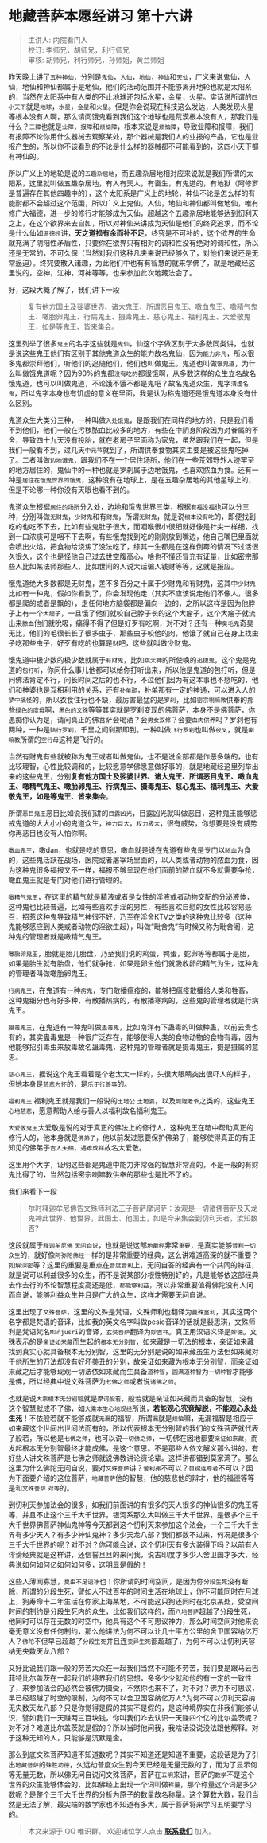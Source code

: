 # 地藏菩萨本愿经讲习 第十六讲

> 主讲人: 内院看门人 <br />
> 校订: 李师兄，胡师兄，利行师兄 <br />
> 审核: 胡师兄，利行师兄，孙师姐，黄兰师姐 <br />

昨天晚上讲了`五种神仙`，分别是`鬼仙`，`人仙`，`地仙`，`神仙`和`天仙`，广义来说鬼仙，人仙，地仙和神仙都属于是地仙，他们的活动范围并不能够离开地轮也就是太阳系的，当然在太阳系中有人类的不止地球还包括水星，金星，火星。实话说所谓的`四小天下`就是`地球`，`水星`，`金星`和`火星`。但是你会说现在科技这么发达，人类发现火星等根本没有人啊，那么请问饿鬼看到我们这个地球也是荒漠根本没有人，那我们是什么？`三障`也就是`业障`，`报障`和`烦恼障`，根本来说是`烦恼障`，导致业障和报障，我们有报障不论你用什么器械去观察某处，那个器械是我们人的业报的产品，它也是业报产生的，所以你不该看到的不论是什么样的器械都不可能看到的，这四小天下都有神仙的。

所以广义上的地轮是说的`五趣杂居地`，而五趣杂居地相对应来说就是我们所谓的太阳系，这里就叫做五趣杂居地，有人有天人，有畜生，有鬼道的，有地狱（阿修罗是普遍存在其他四趣中的），这个太阳系是广义上的地轮，神仙不论是怎么样的有能耐都不会超过这个范围，所以广义上鬼仙，人仙，地仙和神仙都叫做地仙，唯有修广大福德，进一步的修行才能够成为天仙，超越这个五趣杂居地能够达到忉利天之上，在这个欲界来去自如，所以对神仙来讲成为天仙是他们的终究追求，而不论是什么仙如`道德经`讲，**天之道损有余而补不足**，终究是不可补的，这个欲界的生命就充满了阴阳性矛盾性，只要你在欲界只有相对的调和性没有绝对的调和性，所以还是无常的，不可久保（当然对我们这种凡夫来说已经够久了，对他们来说还是无常逼迫）。终究要散入诸趣，为此他们中也有有智慧的就来学佛了，就是地藏经这里说的，空神，江神，河神等等，也来参加此次地藏法会了。

好，这段大概了解了，我们讲下一段

> 复有他方国土及娑婆世界、诸大鬼王、所谓恶目鬼王、噉血鬼王、噉精气鬼王、噉胎卵鬼王、行病鬼王、摄毒鬼王、慈心鬼王、福利鬼王、大爱敬鬼王，如是等鬼王、皆来集会。

这里列举了很多`鬼王`的名字这些就是`鬼仙`，仙这个字做区别于大多数同类讲，也就是说这些鬼王他们有区别于其他鬼道众生的能力故名鬼仙，因为`能力非凡`，所以很多鬼都崇拜他们，听他们的追随他们，他们也叫做鬼王。鬼道也叫做`饿鬼道`，为什么叫做饿鬼道呢？因为90%的鬼都`没有吃的`都很饿啊，从多数这样的众生立名故名饿鬼道，也可以叫做鬼道，不论饿不饿不都是鬼吧？故名鬼道众生，鬼字`清虚名鬼`，所以鬼字本身也有饥虚的意义在里面，我是认为称鬼道还是饿鬼道本身没有什么区别。

鬼道众生大类分三种，一种叫做`入处饿鬼`，是跟我们在同样的地方的，只是我们看不到他们，他们一般在污秽脓血比较多的地方，有些在中阴身阶段因为对眷属的不舍，导致四十九天没有投胎，就在老房子里面称为家鬼，虽然跟我们在一起，但是我们一般看不到，过几天`中元节`就到了，所谓供奉食物其实主要是被这些鬼吃掉了。二者叫做`边地饿鬼`，跟我们不在一个居住场所，他们在一些荒郊野外人迹罕至的地方居住的，鬼仙中的一种也就是罗刹属于边地饿鬼，也喜欢脓血为食。还有一种是`居住在饿鬼世界的饿鬼`，这种没有在地球上，是在五趣杂居地的其他星球上的，但是不论哪一种你没有天眼也看不到的。

鬼道众生根据`居住的场所`分入处，边地和饿鬼世界三类，根据`有福没福`也可以分三种，分别叫做`无财鬼`，`少财鬼`和有`财鬼`，所谓`无财鬼`，就是说`根本没有吃`的，即便找到吃的也吃不下去，比如有些鬼肚子很大，而咽喉很小很细就好像是针尖一样细，找到一口浓痰可是咽不下去啊，有些饿鬼找到吃的刚刚放到嘴边，他自己嘴巴里面就会喷出火焰，把食物给烧焦了没法吃了，综其一生都是在这样倒霉的情况下过活很久很久，这个也是怪他自己过去世空腹高心，啥也不懂还冒充有证量，比如密宗那些人比如某法师那些人，比如世间的人说大话骗人钱财等等，这就是报应。

饿鬼道绝大多数都是无财鬼，差不多百分之十属于少财鬼和有财鬼，这其中`少财鬼`比如有一种鬼，假如你看到了，你会发现他走（其实不应该说走他们不像人，很多都是爬的或者是飘的），走任何地方脑袋都是偏向一边的，之所以这样是因为他脖子上有一个`大瘤子`，一旦饿了他们就咬自己脖子长的这个大瘤子，这个大瘤子就流出来`脓血`他们就吮吸，痛得不得了但是好歹有吃啊，对不对？还有一种`臭毛鬼`奇臭无比，他们的毛很长长了很多虫子，那些虫子咬他的肉，他饿了就自己在身上找虫子吃那些虫子，好歹有吃的也算是`财`吧，这些就叫做少财鬼。

饿鬼道中极少数的极少数就属于`有财鬼`，比如`跳大神`的所使唤的`迅捷鬼`，这个鬼是鬼道的`包打听`，你问什么事儿他都可以给你打听出来，所以他是鬼道的包打听，但是问佛法肯定不行，问长时间之后的也不行，不过他们因为有这本事也不愁吃的，他们和神婆也是互相利用的关系，还有`补单那`，补单那有一定的神通，可以进入人的`梦中搞怪`的，所以衣食住行也不缺，最厉害最猛的是`罗刹`，比如`密宗喇嘛教`供奉的那些`绿色的度母`啊，`黑色的文殊`等等其实就是罗刹变现的佛菩萨，本身不是佛菩萨，你愚痴你认为是，请问真正的佛菩萨会喝酒？会`男女双修`？会要`血肉供养`吗？罗刹也有两种，一种是`陆行罗刹`，千里之间刹那即到。一种叫做`飞行罗刹`也叫做`夜叉`，就是`喇嘛教`所谓的`空行母`这种是飞行的。

当然有财鬼有些就被称为鬼王或者叫做鬼仙，也不是说全部都是作恶多端的，也有比较理智，心性比较调和的，比较愿意学佛愿意做好事的，就是地藏经这里列举出来的这些鬼王，分别**复有他方国土及娑婆世界、诸大鬼王、所谓恶目鬼王、噉血鬼王、噉精气鬼王、噉胎卵鬼王、行病鬼王、摄毒鬼王、慈心鬼王、福利鬼王、大爱敬鬼王，如是等鬼王、皆来集会**。

所谓`恶目鬼王`恶目比如说我们讲的`目露凶光`，目露凶光就叫做恶目，这种鬼王能够惩戒鬼道的大大小小的鬼道众生，`神力巨大`，`权力极大`，很有威势，你想要是没有威势你再恶目也没有人怕你啊。

`噉血鬼王`，噉dan，也就是吃的意思，噉血就是说在鬼道有些鬼是专门以`脓血`为食的，这些鬼活跃在战场，医院或者屠宰场里面的，以人类或者动物的脓血为食，因为这种鬼很多福报又不一样，福报不够呈现在他们面前的脓血就不多就需要争抢，噉血鬼王就是专门对他们进行管理的。

`噉精气鬼王`，在这里的精气就是精液或者是女性的淫液或者动物交配的分泌液体，这种鬼也比较普遍，比如有些喜欢手淫的男性，有些喜欢自慰的女性比较容易感召，招惹这种鬼导致精气神很不好，乃至在淫舍KTV之类的这种鬼比较多（这种鬼能够感应到人类或者动物的淫欲生起），叫做“毗舍鬼”有时候又称为毗舍阇，这种鬼的管理者就是噉精气鬼王。

`噉胎卵鬼王`，胎就是胎儿胎盘，乃至我们说的鸡蛋，鸭蛋，蛇卵等等都属于是胎，如果是胎生就有胎盘，他们就争抢，如果是卵生他们就吸收卵的精气为生，这种鬼的管理者叫做噉胎卵鬼王。

`行病鬼王`，在鬼道有一种`疠鬼`，专门散播瘟疫的，能够把瘟疫散播给人类和牲畜，这种鬼细分也有好多种，有散播热病的，有散播寒病的，这些鬼的管理者就是行病鬼王。

`摄毒鬼王`，在鬼道有一种鬼叫做`蛊毒鬼`，比如南洋有下蛊毒的叫做种蛊，以前云贵也有的，其实蛊毒鬼是一种很广泛存在，能够使得人类的食物动物的食物有毒，因为他能够招引毒虫来放毒故名蛊毒鬼，这种鬼的管理者就是摄毒鬼王，摄是摄属的意思。

`慈心鬼王`，据说这个鬼王看着是个老太太一样的，头很大眼睛突出很吓人的样子，但她本身是`慈悲为怀`的，是`乐于行善事`的。

`福利鬼王` 福利鬼王就是我们一般说的`土地公` `土地婆`，以及`城隍老爷`之类的，这些鬼王`心地慈悲`，愿意帮助人给与善人以福利故名福利鬼王。

`大爱敬鬼王`大爱敬是说的对于真正的佛法上的修行人，这种鬼王在暗中帮助真正的修行人的，他本身就是`佛弟子`，他以前发过愿要保护佛弟子，能够使得真正的有正知见的佛弟子`吉人天相`，`遇难成祥`故名大爱敬。

这里用个大字，证明这些都是鬼道中能力非常强的智慧非常高的，不是一般的有财鬼比得了的，当然包括密宗喇嘛教供奉的那些也是比不了的。

我们来看下一段

> 尔时释迦牟尼佛告文殊师利法王子菩萨摩诃萨：汝观是一切诸佛菩萨及天龙鬼神此世界、他世界，此国土、他国土，如是今来集会到忉利天者，汝知数否?

这段就属于`释迦牟尼佛` `无问自说`，也就是说这部`地藏经`非常`重要`，是真实能够`普利一切众生`的，就好像`阿弥陀佛经`一样的是非常重要的经典，这么讲难道高深的就不重要？如`解深密`等？这里的重要是重点在`普度普利`上，无问自答的经典有一个共同的特征，就是说可以利益很多的众生，而不是说某部分根性特别好的，凡是能够依这部经典去作去行的不论智慧程度高还是低，`都能够利益`，所以非常重要值得佛陀没有人问而自说，能够利益众生并且是广大的众生，这样才需要无问自说。

这里出现了`文殊菩萨`，这里的文殊是梵语，文殊师利也翻译为`曼殊室利`，其实这两个名字都是梵语的音译，比如我的英文名字叫做pesic音译的话就是裴思琪，文殊师利是梵语梵名`Mañjuśrī`的音译，`玄奘菩萨`翻译为`妙吉祥`。真正用汉语义译是`妙德`。文殊表示的是`亲证如来藏`而生起的`根本无分别智`，如来藏是一切法的根本，亲证如来藏找到真实心就具备根本无分别智，这里的无分别是说的如来藏虽生万法但如来藏对于他所生的万法却没有好坏美丑的分别，故亲证如来藏为根本无分别智，而亲证如来藏之后才能够现观一切法依如来藏而生具备`道种智`，`圆满道种智`为`一切种智`才能够是佛，所以经典中说文殊菩萨为`七佛之师`或者说`诸佛之师`。

也就是说`大乘根本无分别智`就是`摩诃般若`，般若就是亲证如来藏而具备的智慧，没有这个智慧就成不了佛，如`大乘本生心地观经`所说，**若能观心究竟解脱，不能观心永处生死**！不依般若就不能够成就`无漏`的福智，所谓`漏`就是`烦恼`嘛，无漏福智是相应于如来藏这个世间出世间法而有的，所以代表根本无分别智的我们的文殊菩萨就代表了般若，所以他是`七佛之师`，也可以说`一切佛之师`，一切佛在因地都要`亲证如来藏`，而发起根本无分别智最终才能成佛，是这个意思。不是那些人依文解义那么讲的，有好些人讲文殊菩萨是七佛之师就说佛教讲论资论辈。这样讲都错到莫家湾了。那么这里为什么佛陀无问自说，要对`文殊菩萨`讲？`舍利弗`不可以？`目键连尊者`不可以？因为下面要介绍的这位菩萨，`地藏菩萨`他的智慧，他的慈悲他的辩才，他的福德等等是和`文殊菩萨` `对等`的。

到忉利天参加法会的很多，如我们前面讲的有很多的天人很多的神仙很多的鬼王等等，并且不止这个三千大千世界，银河系那么大叫做三千大千世界，是很多个三千大千世界佛菩萨神仙鬼神等今天都到这个忉利天来参加这个法会，一个三千大千世界有多少天人？有多少神仙鬼神？多少天龙八部？我们都数不过来，何况是很多个三千大千世界的呢？对不对？你可能会说，这个忉利天有多大装得下吗？以前有人诽谤经典就是这样讲，还信誓旦旦的来问我，说古印度才多少人舍卫国才多大，经典说如何如何亿如何如何多，这明显是假的！

这些人薄闻寡慧，`夏虫不足语冰`也！你所谓的时间空间，是因为你`分段生死`没有断除，所谓的分段生死，譬如人不过百年的时间生活在地球上，你不可能同时在月球上，狗寿命十二年生活在你家上海某地，不可能这只狗还同时在北京某处，受空间时间的制约是分段生死内的众生，比如我们这样的，而`八地菩萨`超越了分段生死，他同时可以存在无数的时空中，他具有这个不可思议神力，那么时间空间对他来说毫无意义没有任何制约，那么他讲法为何不可以让几十平方公里的舍卫国容纳亿万人？`佛陀`不但早已超越了`分段生死`并且连`变异生死`都超越了，为何不可以让忉利天容纳无央数天龙八部？

又好比说我们跟一般的劳苦大众在一起我们当然不可能不劳苦，我们要是跟马云巴菲特比尔盖茨在一起我们的境界我们的思想，多多少少就和他的有一定的一致性了，来参加法会的必然会被佛力摄受，不然你也来不了，对不对？佛力不可思议，早已经超越了时空的限制，为何不可以舍卫国容纳亿万人?为何不可以忉利天容纳无央数天龙八部？只是你觉得是假的其实不是假的，是这种境界实在非我们能够认识，譬如我们一天赚两三百块钱，你叫我们咋去认识一天赚四个亿的比尔盖茨呢？对不对？难道比尔盖茨就是假的？所以当时他问我，我啥话没说没法跟他解释。对于这种无知的人，只能够是沉默是金。

那么到底文殊菩萨知道不知道数呢？其实不知道还是知道不重要，这段话是为了引出`地藏菩萨`的`殊胜功德`，久远劫普度众生到今天已经是无量无数的了，而为了显示何等无量无数，所以佛无问自说问文殊菩萨，菩萨在`五明`来讲，菩萨的`数学`不是这个世界的众生能够体会的，比如佛经上出现一个词叫做`称量`，那个称量这个词是多少数呢？是整个三千大千世界的分析为原子的数量故名称量。这个算数大数，我们当然是无法了解，最尖端的数学家也不知道有多大，属于菩萨将来学习五明要学习的。

> 本文来源于 QQ 唯识群， 欢迎诸位学人点击 **[联系我们](https://mp.weixin.qq.com/s/lZCfWjmLjgNR165Tx4_bCQ)** 加入。
